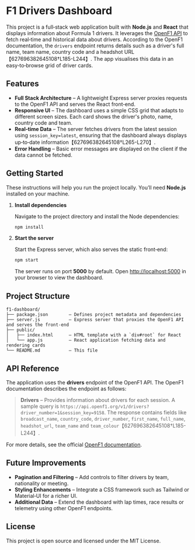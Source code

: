 # F1 Drivers Dashboard

This project is a full‑stack web application built with **Node.js** and **React** that displays information about Formula 1 drivers. It leverages the [OpenF1 API](https://openf1.org/) to fetch real‑time and historical data about drivers. According to the OpenF1 documentation, the `drivers` endpoint returns details such as a driver's full name, team name, country code and a headshot URL【627696382645108†L185-L244】. The app visualises this data in an easy‑to‑browse grid of driver cards.

## Features

* **Full Stack Architecture** – A lightweight Express server proxies requests to the OpenF1 API and serves the React front‑end.
* **Responsive UI** – The dashboard uses a simple CSS grid that adapts to different screen sizes. Each card shows the driver's photo, name, country code and team.
* **Real‑time Data** – The server fetches drivers from the latest session using `session_key=latest`, ensuring that the dashboard always displays up‑to‑date information【627696382645108†L265-L270】.
* **Error Handling** – Basic error messages are displayed on the client if the data cannot be fetched.

## Getting Started

These instructions will help you run the project locally. You’ll need **Node.js** installed on your machine.

1. **Install dependencies**

   Navigate to the project directory and install the Node dependencies:

   ```bash
   npm install
   ```

2. **Start the server**

   Start the Express server, which also serves the static front‑end:

   ```bash
   npm start
   ```

   The server runs on port **5000** by default. Open [http://localhost:5000](http://localhost:5000) in your browser to view the dashboard.

## Project Structure

```
f1-dashboard/
├── package.json        – Defines project metadata and dependencies
├── server.js           – Express server that proxies the OpenF1 API and serves the front‑end
├── public/
│   ├── index.html      – HTML template with a `div#root` for React
│   └── app.js          – React application fetching data and rendering cards
└── README.md           – This file
```

## API Reference

The application uses the **drivers** endpoint of the OpenF1 API. The OpenF1 documentation describes the endpoint as follows:

> **Drivers** – Provides information about drivers for each session. A sample query is `https://api.openf1.org/v1/drivers?driver_number=1&session_key=9158`. The response contains fields like `broadcast_name`, `country_code`, `driver_number`, `first_name`, `full_name`, `headshot_url`, `team_name` and `team_colour`【627696382645108†L185-L244】.

For more details, see the official [OpenF1 documentation](https://openf1.org/).

## Future Improvements

* **Pagination and Filtering** – Add controls to filter drivers by team, nationality or meeting.
* **Styling Enhancements** – Integrate a CSS framework such as Tailwind or Material‑UI for a richer UI.
* **Additional Data** – Extend the dashboard with lap times, race results or telemetry using other OpenF1 endpoints.

## License

This project is open source and licensed under the MIT License.
